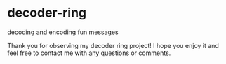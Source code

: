 # decoder-ring
decoding and encoding fun messages

Thank you for observing my decoder ring project! I hope you enjoy it and feel free to contact me with any questions or comments.
